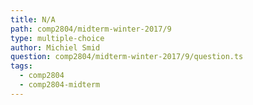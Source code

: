 ```yaml
---
title: N/A
path: comp2804/midterm-winter-2017/9
type: multiple-choice
author: Michiel Smid
question: comp2804/midterm-winter-2017/9/question.ts
tags:
  - comp2804
  - comp2804-midterm
---
```

